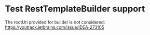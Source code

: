 # Test RestTemplateBuilder support

The rootUri provided for builder is not considered:
<br/>
https://youtrack.jetbrains.com/issue/IDEA-273105